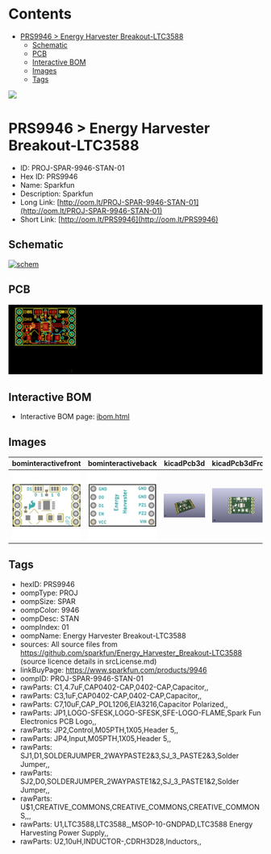 



Contents
========

* [PRS9946 > Energy Harvester Breakout-LTC3588](#prs9946--energy-harvester-breakout-ltc3588)
	* [Schematic](#schematic)
	* [PCB](#pcb)
	* [Interactive BOM](#interactive-bom)
	* [Images](#images)
	* [Tags](#tags)
  
![][im]
# PRS9946 > Energy Harvester Breakout-LTC3588

- ID: PROJ-SPAR-9946-STAN-01
- Hex ID: PRS9946
- Name: Sparkfun
- Description: Sparkfun
- Long Link: [http://oom.lt/PROJ-SPAR-9946-STAN-01](http://oom.lt/PROJ-SPAR-9946-STAN-01)
- Short Link: [http://oom.lt/PRS9946](http://oom.lt/PRS9946)

## Schematic
  
[![schem](eagleSchemImage.png)](eagleSchemImage.png)
## PCB
  
[![pcb](eagleImage.png)](eagleImage.png)
## Interactive BOM

- Interactive BOM page: [ibom.html](https://htmlpreview.github.io/?https://github.com/oomlout/oomlout_OOMP_projects/blob/main/PROJ-SPAR-9946-STAN-01/kicad/bom/ibom.html)

## Images
  
  

|bominteractivefront|bominteractiveback|kicadPcb3d|kicadPcb3dFront|kicadPcb3dBack|eagleImage|eagleSchemImage|pcbdraw|pcbdrawback|
| :---: | :---: | :---: | :---: | :---: | :---: | :---: | :---: | :---: |
|[![bominteractivefront](bomFront_140.png)](bomFront.png)|[![bominteractiveback](bomBack_140.png)](bomBack.png)|[![kicadPcb3d](kicadPcb3d_140.png)](kicadPcb3d.png)|[![kicadPcb3dFront](kicadPcb3dFront_140.png)](kicadPcb3dFront.png)|[![kicadPcb3dBack](kicadPcb3dBack_140.png)](kicadPcb3dBack.png)|[![eagleImage](eagleImage_140.png)](eagleImage.png)|[![eagleSchemImage](eagleSchemImage_140.png)](eagleSchemImage.png)|[![pcbdraw](pcbdraw_140.png)](pcbdraw.png)|[![pcbdrawback](pcbdrawBack_140.png)](pcbdrawBack.png)|

## Tags

- hexID: PRS9946
- oompType: PROJ
- oompSize: SPAR
- oompColor: 9946
- oompDesc: STAN
- oompIndex: 01
- oompName: Energy Harvester Breakout-LTC3588
- sources: All source files from https://github.com/sparkfun/Energy_Harvester_Breakout-LTC3588 (source licence details in srcLicense.md)
- linkBuyPage: https://www.sparkfun.com/products/9946
- oompID: PROJ-SPAR-9946-STAN-01
- rawParts: C1,4.7uF,CAP0402-CAP,0402-CAP,Capacitor,,
- rawParts: C3,1uF,CAP0402-CAP,0402-CAP,Capacitor,,
- rawParts: C7,10uF,CAP_POL1206,EIA3216,Capacitor Polarized,,
- rawParts: JP1,LOGO-SFESK,LOGO-SFESK,SFE-LOGO-FLAME,Spark Fun Electronics PCB Logo,,
- rawParts: JP2,Control,M05PTH,1X05,Header 5,,
- rawParts: JP4,Input,M05PTH,1X05,Header 5,,
- rawParts: SJ1,D1,SOLDERJUMPER_2WAYPASTE2&3,SJ_3_PASTE2&3,Solder Jumper,,
- rawParts: SJ2,D0,SOLDERJUMPER_2WAYPASTE1&2,SJ_3_PASTE1&2,Solder Jumper,,
- rawParts: U$1,CREATIVE_COMMONS,CREATIVE_COMMONS,CREATIVE_COMMONS,,,
- rawParts: U1,LTC3588,LTC3588_,MSOP-10-GNDPAD,LTC3588 Energy Harvesting Power Supply,,
- rawParts: U2,10uH,INDUCTOR-,CDRH3D28,Inductors,,



[im]: kicadPcb3d_450.png
